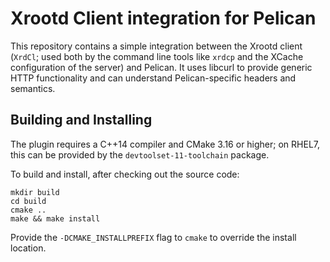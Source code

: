 
Xrootd Client integration for Pelican
=====================================

This repository contains a simple integration between the Xrootd client (`XrdCl`; used both by
the command line tools like `xrdcp` and the XCache configuration of the server) and Pelican.  It
uses libcurl to provide generic HTTP functionality and can understand Pelican-specific headers
and semantics.

Building and Installing
-----------------------

The plugin requires a C++14 compiler and CMake 3.16 or higher; on RHEL7, this can be provided
by the `devtoolset-11-toolchain` package.

To build and install, after checking out the source code:

```
mkdir build
cd build
cmake ..
make && make install
```

Provide the `-DCMAKE_INSTALLPREFIX` flag to `cmake` to override the install location.
